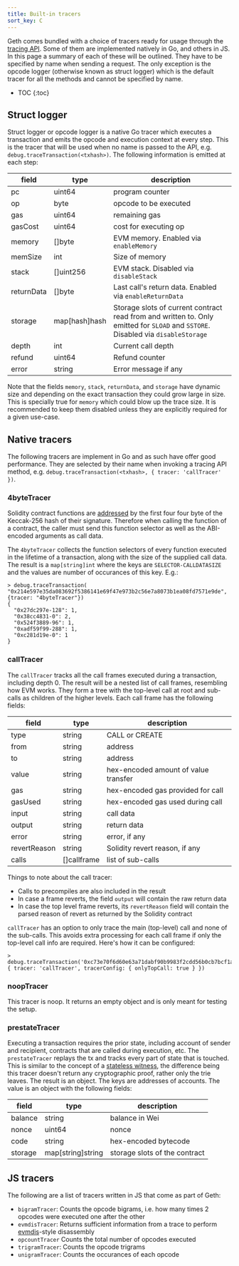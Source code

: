 ```yaml
---
title: Built-in tracers
sort_key: C
---
```


Geth comes bundled with a choice of tracers ready for usage through the [tracing API](/docs/rpc/ns-debug). Some of them are implemented natively in Go, and others in JS. In this page a summary of each of these will be outlined. They have to be specified by name when sending a request. The only exception is the opcode logger (otherwise known as struct logger) which is the default tracer for all the methods and cannot be specified by name.

* TOC
{:toc}

## Struct logger

Struct logger or opcode logger is a native Go tracer which executes a transaction and emits the opcode and execution context at every step. This is the tracer that will be used when no name is passed to the API, e.g. `debug.traceTransaction(<txhash>)`. The following information is emitted at each step:

| field      | type          | description                                                                                                                       |
|------------|---------------|-----------------------------------------------------------------------------------------------------------------------------------|
| pc         | uint64        | program counter                                                                                                                   |
| op         | byte          | opcode to be executed                                                                                                             |
| gas        | uint64        | remaining gas                                                                                                                     |
| gasCost    | uint64        | cost for executing op                                                                                                             |
| memory     | []byte        | EVM memory. Enabled via `enableMemory`                                                                                            |
| memSize    | int           | Size of memory                                                                                                                    |
| stack      | []uint256     | EVM stack. Disabled via `disableStack`                                                                                            |
| returnData | []byte        | Last call's return data. Enabled via `enableReturnData`                                                                           |
| storage    | map[hash]hash | Storage slots of current contract read from and written to. Only emitted for `SLOAD` and `SSTORE`. Disabled via `disableStorage`  |
| depth      | int           | Current call depth                                                                                                                |
| refund     | uint64        | Refund counter                                                                                                                    |
| error      | string        | Error message if any                                                                                                              |

Note that the fields `memory`, `stack`, `returnData`, and `storage` have dynamic size and depending on the exact transaction they could grow large in size. This is specially true for `memory` which could blow up the trace size. It is recommended to keep them disabled unless they are explicitly required for a given use-case.

## Native tracers

The following tracers are implement in Go and as such have offer good performance. They are selected by their name when invoking a tracing API method, e.g. `debug.traceTransaction(<txhash>, { tracer: 'callTracer' })`.

### 4byteTracer

Solidity contract functions are [addressed](https://docs.soliditylang.org/en/develop/abi-spec.html#function-selector) by the first four four byte of the Keccak-256 hash of their signature. Therefore when calling the function of a contract, the caller must send this function selector as well as the ABI-encoded arguments as call data.

The `4byteTracer` collects the function selectors of every function executed in the lifetime of a transaction, along with the size of the supplied call data. The result is a `map[string]int` where the keys are `SELECTOR-CALLDATASIZE` and the values are number of occurances of this key. E.g.:

```terminal
> debug.traceTransaction( "0x214e597e35da083692f5386141e69f47e973b2c56e7a8073b1ea08fd7571e9de", {tracer: "4byteTracer"})
{
  "0x27dc297e-128": 1,
  "0x38cc4831-0": 2,
  "0x524f3889-96": 1,
  "0xadf59f99-288": 1,
  "0xc281d19e-0": 1
}
```

### callTracer

The `callTracer` tracks all the call frames executed during a transaction, including depth 0. The result will be a nested list of call frames, resembling how EVM works. They form a tree with the top-level call at root and sub-calls as children of the higher levels. Each call frame has the following fields:

| field   | type        | description                               |
|---------|-------------|-------------------------------------------|
| type    | string      | CALL or CREATE                            |
| from    | string      | address                                   |
| to      | string      | address                                   |
| value   | string      | hex-encoded amount of value transfer      |
| gas     | string      | hex-encoded gas provided for call         |
| gasUsed | string      | hex-encoded gas used during call          |
| input   | string      | call data                                 |
| output  | string      | return data                               |
| error   | string      | error, if any                             |
| revertReason | string | Solidity revert reason, if any            |
| calls   | []callframe | list of sub-calls                         |

Things to note about the call tracer:

- Calls to precompiles are also included in the result
- In case a frame reverts, the field `output` will contain the raw return data
- In case the top level frame reverts, its `revertReason` field will contain the parsed reason of revert as returned by the Solidity contract

`callTracer` has an option to only trace the main (top-level) call and none of the sub-calls. This avoids extra processing for each call frame if only the top-level call info are required. Here's how it can be configured:

```terminal
> debug.traceTransaction('0xc73e70f6d60e63a71dabf90b9983f2cdd56b0cb7bcf1a205f638d630a95bba73', { tracer: 'callTracer', tracerConfig: { onlyTopCall: true } })
```

### noopTracer

This tracer is noop. It returns an empty object and is only meant for testing the setup.

### prestateTracer

Executing a transaction requires the prior state, including account of sender and recipient, contracts that are called during execution, etc. The `prestateTracer` replays the tx and tracks every part of state that is touched. This is similar to the concept of a [stateless witness](https://ethresear.ch/t/the-stateless-client-concept/172), the difference being this tracer doesn't return any cryptographic proof, rather only the trie leaves. The result is an object. The keys are addresses of accounts. The value is an object with the following fields:

| field   | type              | description                   |
|---------|-------------------|-------------------------------|
| balance | string            | balance in Wei                |
| nonce   | uint64            | nonce                         |
| code    | string            | hex-encoded bytecode          |
| storage | map[string]string | storage slots of the contract |

## JS tracers

The following are a list of tracers written in JS that come as part of Geth:

- `bigramTracer`: Counts the opcode bigrams, i.e. how many times 2 opcodes were executed one after the other
- `evmdisTracer`: Returns sufficient information from a trace to perform [evmdis](https://github.com/Arachnid/evmdis)-style disassembly
- `opcountTracer` Counts the total number of opcodes executed
- `trigramTracer`: Counts the opcode trigrams
- `unigramTracer`: Counts the occurances of each opcode
